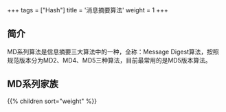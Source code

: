 +++
tags = ["Hash"]
title = '消息摘要算法'
weight = 1
+++


## 简介

MD系列算法是信息摘要三大算法中的一种，全称：Message Digest算法，按照规范版本分为MD2、MD4、MD5三种算法，目前最常用的是MD5版本算法。

## MD系列家族

{{% children sort="weight" %}}
